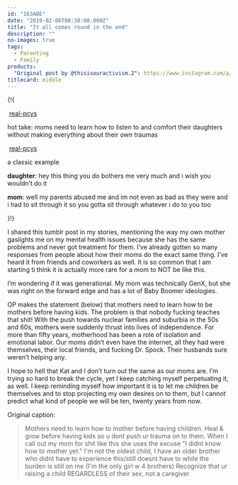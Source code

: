 ```yaml
---
id: "163ABE"
date: "2019-02-06T00:30:00.000Z"
title: "It all comes round in the end"
description: ""
no-images: true
tags:
  - Parenting
  - Family
products:
  "Original post by @thisisouractivism.2": https://www.instagram.com/p/BtcYcpRnQXA/
titlecard: middle
---
```


{!{
<div class="card right span3">
  <div class="tumblr">
    <img src="{{images.avatar.sizes[0].url}}" alt="" class="tumblr-avatar">
    <a href="https://real-pcys.tumblr.com/post/173946416783" class="tumblr-username">real-pcys</a>
    <div class="tumblr-body">
      <p>hot take: moms need to learn how to listen to and comfort their daughters without making everything about their own traumas</p>
    </div>
  </div>
  <div class="tumblr">
    <img src="{{images.avatar.sizes[0].url}}" alt="" class="tumblr-avatar">
    <a href="https://real-pcys.tumblr.com/post/173946416783" class="tumblr-username">real-pcys</a>
    <div class="tumblr-body">
      <p>a classic example</p>
      <p><strong>daughter</strong>: hey this thing you do bothers me very much and i wish you wouldn’t do it</p>
      <p><strong>mom</strong>: well my parents abused me and im not even as bad as they were and i had to sit through it so you gotta sit through whatever i do to you too</p>
    </div>
  </div>
</div>
}!}

I shared this tumblr post in my stories, mentioning the way my own mother gaslights me on my mental health issues because she has the same problems and never got treatment for them. I’ve already gotten so many responses from people about how their moms do the exact same thing. I’ve heard it from friends and coworkers as well. It is so common that I am starting ti think it is actually more rare for a mom to NOT be like this.

I’m wondering if it was generational. My mom was technically GenX, but she was right on the forward edge and has a lot of Baby Boomer ideologies.

OP makes the statement (below) that mothers need to learn how to be mothers before having kids. The problem is that nobody fucking teaches that shit! With the push towards nuclear families and suburbia in the 50s and 60s, mothers were suddenly thrust into lives of independence. For more than fifty years, motherhood has been a role of isolation and emotional labor. Our moms didn’t even have the internet, all they had were themselves, their local friends, and fucking Dr. Spock. Their husbands sure weren’t helping any.

I hope to hell that Kat and I don’t turn out the same as our moms are. I’m trying so hard to break the cycle, yet I keep catching myself perpetuating it, as well. I keep reminding myself how important it is to let me children be themselves and to stop projecting my own desires on to them, but I cannot predict what kind of people we will be ten, twenty years from now.

Original caption:

> Mothers need to learn how to mother before having children. Heal & grow before having kids so u dont push ur trauma on to them. When I call out my mom for shit like this she uses the excuse "I didnt know how to mother yet." I'm not the oldest child, I have an older brother who didnt have to experience this/still doesnt have to while the burden is still on me (I'm the only girl w 4 brothers)
> Recognize that ur raising a child REGARDLESS of their sex, not a caregiver
